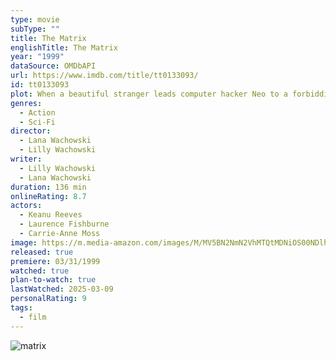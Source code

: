 ```yaml
---
type: movie
subType: ""
title: The Matrix
englishTitle: The Matrix
year: "1999"
dataSource: OMDbAPI
url: https://www.imdb.com/title/tt0133093/
id: tt0133093
plot: When a beautiful stranger leads computer hacker Neo to a forbidding underworld, he discovers the shocking truth--the life he knows is the elaborate deception of an evil cyber-intelligence.
genres:
  - Action
  - Sci-Fi
director:
  - Lana Wachowski
  - Lilly Wachowski
writer:
  - Lilly Wachowski
  - Lana Wachowski
duration: 136 min
onlineRating: 8.7
actors:
  - Keanu Reeves
  - Laurence Fishburne
  - Carrie-Anne Moss
image: https://m.media-amazon.com/images/M/MV5BN2NmN2VhMTQtMDNiOS00NDlhLTliMjgtODE2ZTY0ODQyNDRhXkEyXkFqcGc@._V1_SX300.jpg
released: true
premiere: 03/31/1999
watched: true
plan-to-watch: true
lastWatched: 2025-03-09
personalRating: 9
tags:
  - film
---
```

![matrix](https://m.media-amazon.com/images/M/MV5BN2NmN2VhMTQtMDNiOS00NDlhLTliMjgtODE2ZTY0ODQyNDRhXkEyXkFqcGc@._V1_SX300.jpg)


